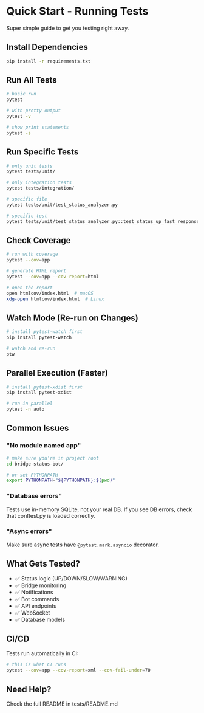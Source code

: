 # Quick Start - Running Tests

Super simple guide to get you testing right away.

## Install Dependencies

```bash
pip install -r requirements.txt
```

## Run All Tests

```bash
# basic run
pytest

# with pretty output
pytest -v

# show print statements
pytest -s
```

## Run Specific Tests

```bash
# only unit tests
pytest tests/unit/

# only integration tests  
pytest tests/integration/

# specific file
pytest tests/unit/test_status_analyzer.py

# specific test
pytest tests/unit/test_status_analyzer.py::test_status_up_fast_response
```

## Check Coverage

```bash
# run with coverage
pytest --cov=app

# generate HTML report
pytest --cov=app --cov-report=html

# open the report
open htmlcov/index.html  # macOS
xdg-open htmlcov/index.html  # Linux
```

## Watch Mode (Re-run on Changes)

```bash
# install pytest-watch first
pip install pytest-watch

# watch and re-run
ptw
```

## Parallel Execution (Faster)

```bash
# install pytest-xdist first
pip install pytest-xdist

# run in parallel
pytest -n auto
```

## Common Issues

### "No module named app"
```bash
# make sure you're in project root
cd bridge-status-bot/

# or set PYTHONPATH
export PYTHONPATH="${PYTHONPATH}:$(pwd)"
```

### "Database errors"
Tests use in-memory SQLite, not your real DB. If you see DB errors, check that conftest.py is loaded correctly.

### "Async errors"
Make sure async tests have `@pytest.mark.asyncio` decorator.

## What Gets Tested?

- ✅ Status logic (UP/DOWN/SLOW/WARNING)
- ✅ Bridge monitoring
- ✅ Notifications
- ✅ Bot commands
- ✅ API endpoints
- ✅ WebSocket
- ✅ Database models

## CI/CD

Tests run automatically in CI:
```bash
# this is what CI runs
pytest --cov=app --cov-report=xml --cov-fail-under=70
```

## Need Help?

Check the full README in tests/README.md